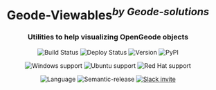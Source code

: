 <h1 align="center">Geode-Viewables<sup><i>by Geode-solutions</i></sup></h1>
<h3 align="center">Utilities to help visualizing OpenGeode objects</h3>

<p align="center">
  <img src="https://github.com/Geode-solutions/Geode-Viewables_private/workflows/CI/badge.svg" alt="Build Status">
  <img src="https://github.com/Geode-solutions/Geode-Viewables_private/workflows/CD/badge.svg" alt="Deploy Status">
  <img src="https://img.shields.io/github/release/Geode-solutions/Geode-Viewables_private.svg" alt="Version">
  <img src="https://img.shields.io/pypi/v/geode-simplex" alt="PyPI" >
</p>

<p align="center">
  <img src="https://img.shields.io/static/v1?label=Windows&logo=windows&logoColor=white&message=support&color=success" alt="Windows support">
  <img src="https://img.shields.io/static/v1?label=Ubuntu&logo=Ubuntu&logoColor=white&message=support&color=success" alt="Ubuntu support">
  <img src="https://img.shields.io/static/v1?label=Red%20Hat&logo=Red-Hat&logoColor=white&message=support&color=success" alt="Red Hat support">
</p>

<p align="center">
  <img src="https://img.shields.io/badge/C%2B%2B-11-blue.svg" alt="Language">
  <img src="https://img.shields.io/badge/%20%20%F0%9F%93%A6%F0%9F%9A%80-semantic--release-e10079.svg" alt="Semantic-release">
  <a href="https://geode-solutions.com/#slack">
    <img src="https://opengeode-slack-invite.herokuapp.com/badge.svg" alt="Slack invite">
  </a>
</p>
